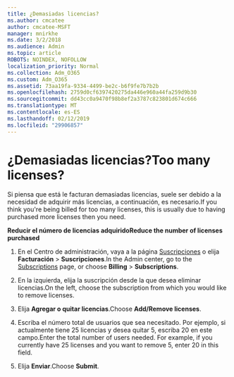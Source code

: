 ```yaml
---
title: ¿Demasiadas licencias?
ms.author: cmcatee
author: cmcatee-MSFT
manager: mnirkhe
ms.date: 3/2/2018
ms.audience: Admin
ms.topic: article
ROBOTS: NOINDEX, NOFOLLOW
localization_priority: Normal
ms.collection: Adm_O365
ms.custom: Adm_O365
ms.assetid: 73aa19fa-9334-4499-be2c-b6f9fe7b7b2b
ms.openlocfilehash: 2759d0cf6397420275da446e960a44fa259d9b30
ms.sourcegitcommit: dd43cc0a9470f98b8ef2a3787c823801d674c666
ms.translationtype: MT
ms.contentlocale: es-ES
ms.lasthandoff: 02/12/2019
ms.locfileid: "29906857"
---
```

# <a name="too-many-licenses"></a><span data-ttu-id="6fdef-102">¿Demasiadas licencias?</span><span class="sxs-lookup"><span data-stu-id="6fdef-102">Too many licenses?</span></span>

<span data-ttu-id="6fdef-103">Si piensa que está le facturan demasiadas licencias, suele ser debido a la necesidad de adquirir más licencias, a continuación, es necesario.</span><span class="sxs-lookup"><span data-stu-id="6fdef-103">If you think you're being billed for too many licenses, this is usually due to having purchased more licenses then you need.</span></span>
  
 <span data-ttu-id="6fdef-104">**Reducir el número de licencias adquirido**</span><span class="sxs-lookup"><span data-stu-id="6fdef-104">**Reduce the number of licenses purchased**</span></span>
  
1. <span data-ttu-id="6fdef-105">En el Centro de administración, vaya a la página [Suscripciones](https://go.microsoft.com/fwlink/p/?linkid=842054) o elija **Facturación** \> **Suscripciones**.</span><span class="sxs-lookup"><span data-stu-id="6fdef-105">In the Admin center, go to the [Subscriptions](https://go.microsoft.com/fwlink/p/?linkid=842054) page, or choose **Billing** \> **Subscriptions**.</span></span>
    
2. <span data-ttu-id="6fdef-106">En la izquierda, elija la suscripción desde la que desea eliminar licencias.</span><span class="sxs-lookup"><span data-stu-id="6fdef-106">On the left, choose the subscription from which you would like to remove licenses.</span></span>
    
3. <span data-ttu-id="6fdef-107">Elija **Agregar o quitar licencias**.</span><span class="sxs-lookup"><span data-stu-id="6fdef-107">Choose **Add/Remove licenses**.</span></span>
    
4. <span data-ttu-id="6fdef-p101">Escriba el número total de usuarios que sea necesitado. Por ejemplo, si actualmente tiene 25 licencias y desea quitar 5, escriba 20 en este campo.</span><span class="sxs-lookup"><span data-stu-id="6fdef-p101">Enter the total number of users needed. For example, if you currently have 25 licenses and you want to remove 5, enter 20 in this field.</span></span>
    
5. <span data-ttu-id="6fdef-110">Elija **Enviar**.</span><span class="sxs-lookup"><span data-stu-id="6fdef-110">Choose **Submit**.</span></span>
    

